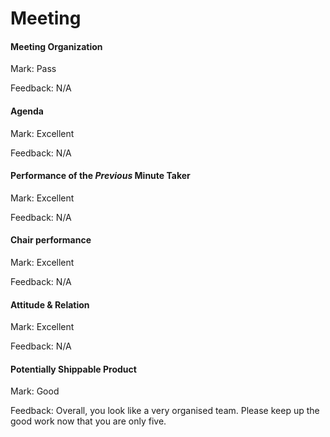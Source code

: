 # Meeting

#### Meeting Organization

Mark: Pass

Feedback: N/A


#### Agenda 

Mark: Excellent

Feedback: N/A


#### Performance of the *Previous* Minute Taker

Mark: Excellent

Feedback: N/A


#### Chair performance

Mark: Excellent

Feedback: N/A


#### Attitude & Relation

Mark: Excellent

Feedback: N/A


#### Potentially Shippable Product


Mark: Good

Feedback: Overall, you look like a very organised team. Please keep up the good work now that you are only five.






